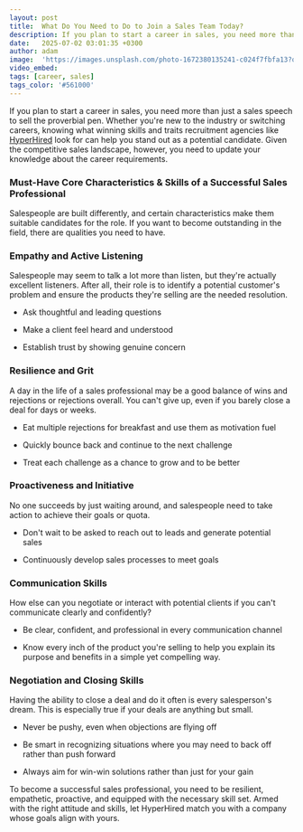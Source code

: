 ```yaml
---
layout: post
title:  What Do You Need to Do to Join a Sales Team Today?
description: If you plan to start a career in sales, you need more than just a sales speech to sell the proverbial pen.
date:   2025-07-02 03:01:35 +0300
author: adam
image:  'https://images.unsplash.com/photo-1672380135241-c024f7fbfa13?q=80&w=2070&auto=format&fit=crop&ixlib=rb-4.1.0&ixid=M3wxMjA3fDB8MHxwaG90by1wYWdlfHx8fGVufDB8fHx8fA%3D%3D'
video_embed:
tags: [career, sales]
tags_color: '#561000'
---
```


If you plan to start a career in sales, you need more than just a sales speech to sell the proverbial pen. Whether you're new to the industry or switching careers, knowing what winning skills and traits recruitment agencies like [HyperHired](https://hyperhired.com/) look for can help you stand out as a potential candidate. Given the competitive sales landscape, however, you need to update your knowledge about the career requirements.

### Must-Have Core Characteristics & Skills of a Successful Sales Professional

Salespeople are built differently, and certain characteristics make them suitable candidates for the role. If you want to become outstanding in the field, there are qualities you need to have. 

### Empathy and Active Listening 

Salespeople may seem to talk a lot more than listen, but they're actually excellent listeners. After all, their role is to identify a potential customer's problem and ensure the products they're selling are the needed resolution.

-   Ask thoughtful and leading questions 

-   Make a client feel heard and understood 

-   Establish trust by showing genuine concern

### Resilience and Grit 

A day in the life of a sales professional may be a good balance of wins and rejections or rejections overall. You can't give up, even if you barely close a deal for days or weeks.

-   Eat multiple rejections for breakfast and use them as motivation fuel 

-   Quickly bounce back and continue to the next challenge 

-   Treat each challenge as a chance to grow and to be better 

### Proactiveness and Initiative 

No one succeeds by just waiting around, and salespeople need to take action to achieve their goals or quota.

-   Don't wait to be asked to reach out to leads and generate potential sales 

-   Continuously develop sales processes to meet goals 

### Communication Skills 

How else can you negotiate or interact with potential clients if you can't communicate clearly and confidently? 

-   Be clear, confident, and professional in every communication channel

-   Know every inch of the product you're selling to help you explain its purpose and benefits in a simple yet compelling way.

### Negotiation and Closing Skills 

Having the ability to close a deal and do it often is every salesperson's dream. This is especially true if your deals are anything but small. 

-   Never be pushy, even when objections are flying off

-   Be smart in recognizing situations where you may need to back off rather than push forward 

-   Always aim for win-win solutions rather than just for your gain

To become a successful sales professional, you need to be resilient, empathetic, proactive, and equipped with the necessary skill set. Armed with the right attitude and skills, let HyperHired match you with a company whose goals align with yours.